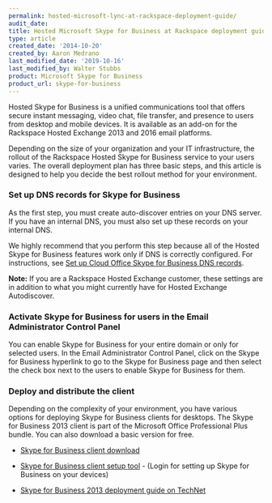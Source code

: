 ```yaml
---
permalink: hosted-microsoft-lync-at-rackspace-deployment-guide/
audit_date:
title: Hosted Microsoft Skype for Business at Rackspace deployment guide
type: article
created_date: '2014-10-20'
created_by: Aaron Medrano
last_modified_date: '2019-10-16'
last_modified_by: Walter Stubbs
product: Microsoft Skype for Business
product_url: skype-for-business
---
```


Hosted Skype for Business is a unified communications tool that offers
secure instant messaging, video chat, file transfer, and presence to
users from desktop and mobile devices. It is available as an add-on
for the Rackspace Hosted Exchange 2013 and 2016 email platforms.

Depending on the size of your organization and your IT infrastructure,
the rollout of the Rackspace Hosted Skype for Business service to your users
varies. The overall deployment plan has three basic steps, and this
article is designed to help you decide the best rollout method for your
environment.

### Set up DNS records for Skype for Business

As the first step, you must create auto-discover entries on your DNS
server.  If you have an internal DNS, you must also set up these records
on your internal DNS.

We highly recommend that you perform this step because all of the Hosted
Skype for Business features work only if DNS is correctly configured. For
instructions, see [Set up Cloud Office Skype for Business DNS records](/how-to/set-up-dns-records-for-cloud-office-skype-for-business/).

**Note:** If you are a Rackspace Hosted Exchange customer, these
settings are in addition to what you might currently have for Hosted
Exchange Autodiscover.

### Activate Skype for Business for users in the Email Administrator Control Panel

You can enable Skype for Business for your entire domain or only for selected users.
In the Email Administrator Control Panel, click on the Skype for Business hyperlink to
go to the Skype for Business page and then select the check box next to the users to
enable Skype for Business for them.

### Deploy and distribute the client

Depending on the complexity of your environment, you have various
options for deploying Skype for Business clients for desktops. The Skype for Business 2013 client is
part of the Microsoft Office Professional Plus bundle. You can also
download a basic version for free.

-   [Skype for Business
    client download](/how-to/download-a-skype-for-business-client)

-   [Skype for Business client setup tool](https://emailhelp.rackspace.com/) - (Login
    for setting up Skype for Business on your devices)

-   [Skype for Business 2013 deployment guide on
    TechNet](http://technet.microsoft.com/en-us/library/jj204827.aspx)
